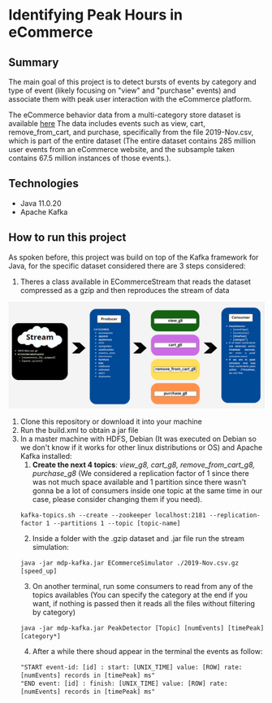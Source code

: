 # Identifying Peak Hours in eCommerce

## Summary

The main goal of this project is to detect bursts of events by category and type of event (likely focusing on "view" and "purchase" events) and associate them with peak user interaction with the eCommerce platform.

The eCommerce behavior data from a multi-category store dataset is available <a href="https://www.kaggle.com/datasets/mkechinov/ecommerce-behavior-data-from-multi-category-store">here</a> The data includes events such as view, cart, remove_from_cart, and purchase, specifically from the file 2019-Nov.csv, which is part of the entire dataset (The entire dataset contains 285 million user events from an eCommerce website, and the subsample taken contains 67.5 million instances of those events.).

## Technologies

- Java 11.0.20
- Apache Kafka

## How to run this project
As spoken before, this project was build on top of the Kafka framework for Java, for the specific dataset considered there are 3 steps considered:
1. Theres a class available in ECommerceStream that reads the dataset compressed as a gzip and then reproduces the stream of data 


<img src="./img/steps.png">

1. Clone this repository or download it into your machine
2. Run the build.xml to obtain a jar file
3. In a master machine with HDFS, Debian (It was executed on Debian so we don't know if it works for other linux distributions or OS) and Apache Kafka installed:
    1. **Create the next 4 topics**: *view_g8, cart_g8, remove_from_cart_g8, purchase_g8* (We considered a replication factor of 1 since there was not much space available and 1 partition since there wasn't gonna be a lot of consumers inside one topic at the same time in our case, please consider changing them if you need).
    ```
    kafka-topics.sh --create --zookeeper localhost:2181 --replication-factor 1 --partitions 1 --topic [topic-name]    
    ```
    2. Inside a folder with the .gzip dataset and .jar file run the stream simulation:
    ```
    java -jar mdp-kafka.jar ECommerceSimulator ./2019-Nov.csv.gz [speed_up]  
    ```
    3. On another terminal, run some consumers to read from any of the topics availables (You can specify the category at the end if you want, if nothing is passed then it reads all the files without filtering by category)
    ```
    java -jar mdp-kafka.jar PeakDetector [Topic] [numEvents] [timePeak] [category*]
    ```
    4. After a while there shoud appear in the terminal the events as follow:
    ```shell
    "START event-id: [id] : start: [UNIX_TIME] value: [ROW] rate: [numEvents] records in [timePeak] ms"
    "END event: [id] : finish: [UNIX_TIME] value: [ROW] rate: [numEvents] records in [timePeak] ms"
    ```
